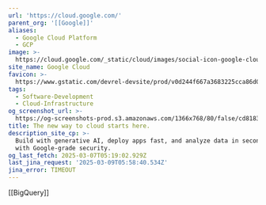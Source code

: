 ```yaml
---
url: 'https://cloud.google.com/'
parent_org: '[[Google]]'
aliases:
  - Google Cloud Platform
  - GCP
image: >-
  https://cloud.google.com/_static/cloud/images/social-icon-google-cloud-1200-630.png
site_name: Google Cloud
favicon: >-
  https://www.gstatic.com/devrel-devsite/prod/v0d244f667a3683225cca86d0ecf9b9b81b1e734e55a030bdcd3f3094b835c987/cloud/images/favicons/onecloud/favicon.ico
tags:
  - Software-Development
  - Cloud-Infrastructure
og_screenshot_url: >-
  https://og-screenshots-prod.s3.amazonaws.com/1366x768/80/false/cd8183ccec2672cfff185ec3191cff01ba1a53a7c1b898db2f5d14df2204e4cb.jpeg
title: The new way to cloud starts here.
description_site_cp: >-
  Build with generative AI, deploy apps fast, and analyze data in seconds—all
  with Google-grade security.
og_last_fetch: 2025-03-07T05:19:02.929Z
last_jina_request: '2025-03-09T05:58:40.534Z'
jina_error: TIMEOUT
---
```

[[BigQuery]]
